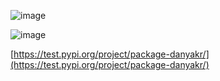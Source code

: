 

![image](https://github.com/user-attachments/assets/6de7c6aa-fa05-4227-8970-f1f024f6cf92)


![image](https://github.com/user-attachments/assets/c66feeb0-cfda-444a-a752-fb784d811b9b)

[https://test.pypi.org/project/package-danyakr/](https://test.pypi.org/project/package-danyakr/)
